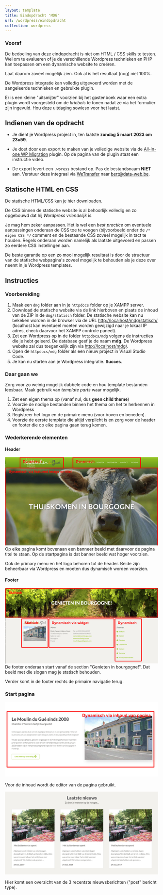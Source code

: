 ```yaml
---
layout: template
title: Eindopdracht 'MDG'
url: /wordpress/eindopdracht
collection: wordpress
---
```


<div class="highlight">
<h3>Vooraf</h3>
<p>De bedoeling van deze eindopdracht is niet om HTML / CSS skills te testen. Wel om te evalueren of je de verschillende Wordpress technieken en PHP kan toepassen om een dynamische website te creëren.</p> 
<p>Laat daarom zoveel mogelijk zien. Ook al is het resultaat (nog) niet 100%.</p>
<p>De Wordpress integratie kan volledig uitgevoerd worden met de aangeleerde technieken en gebruikte plugin.</p>
<p>Er is een kleine "uitsmijter" voorzien bij het gastenboek waar een extra plugin wordt voorgesteld om de <em>kriebels</em> te tonen nadat ze via het formulier zijn ingevuld. Hou deze uitdaging sowieso voor het laatst.</p>
</div>

## Indienen van de opdracht

* Je dient je Wordpress project in, ten laatste <strong>zondag 5 maart 2023 om 23u59</strong>. 

* Je doet door een export te maken van je volledige website via de <a href="https://nl.wordpress.org/plugins/all-in-one-wp-migration/">All-in-one WP Migration</a> plugin. Op de pagina van de plugin staat een instructie video.

* De export levert een <code>.wpress</code> bestand op. Pas de bestandsnaam <strong>NIET</strong> aan. Verstuur deze integraal via <a href="https://www.wetransfer.com">WeTransfer</a> naar <a href="mailto:bert@data-web.be">bert@data-web.be</a>.

## Statische HTML en CSS

De statische HTML/CSS kan je <a href="mdg/mdg.zip">hier</a> downloaden.

De CSS binnen de statische website is al behoorlijk volledig en zo opgebouwd dat hij <em>Wordpress vriendelijk</em> is. 

Je mag hem zeker aanpassen. Het is wel een <em>best practice</em> om eventuele aanpassingen onderaan de CSS toe te voegen (bijvoorbeeld onder de <code>/* eigen CSS */</code> comment en de bestaande CSS zoveel mogelijk in tact te houden. Regels onderaan worden namelijk als laatste uitgevoerd en passen zo eerdere CSS instellingen aan.

<div class="highlight">
De beste garantie op een zo mooi mogelijk resultaat is door de structuur van de statische webpagina's zoveel mogelijk te behouden als je deze over neemt in je Wordpress templates.
</div>

## Instructies

### Voorbereiding
1. Maak een <code>dmg</code> folder aan in je <code>httpdocs</code> folder op je XAMPP server.
2. Download de statische website via de link hierboven en plaats de inhoud van de ZIP in de <code>dmg/statisch</code> folder. De statische website kan nu bekeken worden in de browser via de URL <a target="_blank" href="http://localhost/mdg/statisch/">http://localhost/mdg/statisch/</a> (localhost kan eventueel moeten worden gewijzigd naar je lokaal IP adres, check daarvoor het XAMPP controle paneel).
3. Zet een Wordpress op in de folder <code>httpdocs/mdg</code> volgens de instructies die je hebt geleerd. De database geef je de naam <strong>mdg</strong>. De Wordpress website zal dus toegankelijk zijn via <a target="_blank" href="http://localhost/mdg/">http://localhost/mdg/</a>.
4. Open de <code>httpdocs/mdg</code> folder als een nieuw project in Visual Studio Code.
5. Je kan nu starten aan je Wordpress integratie. <strong>Succes</strong>.

### Daar gaan we

<div class="highlight">
Zorg voor zo weinig mogelijk dubbele code en hou template bestanden leesbaar. Maak gebruik van <em>template parts</em> waar mogelijk.
</div> 

1. Zet een eigen thema op (vanaf nul, dus <strong>geen child theme</strong>)
2. Voorzie de nodige bestanden binnen het thema om het te herkennen in Wordpress
3. Registreer het logo en de primaire menu (voor boven en beneden).
4. Voorzie de eerste template die altijd verplicht is en zorg voor de header en footer die op elke pagina gaan terug komen. 

### Wederkerende elementen

#### Header
<img src="mdg/header.jpg" class="shadow" />
Op elke pagina komt bovenaan een banneer beeld met daarvoor de pagina titel te staan. Op de startpagina is dat banner beeld wat hoger voorzien.

Ook de primary menu en het logo behoren tot de header. Beide zijn beheerbaar via Wordpress en moeten dus dynamisch worden voorzien.

#### Footer
<img src="mdg/footer.jpg" class="shadow" />
De footer onderaan start vanaf de section "Genieten in bourgogne!". Dat beeld met die slogan mag je statisch behouden.

Verder komt in de footer rechts de primaire navigatie terug.

### Start pagina

<img src="mdg/home_inhoud.jpg" class="shadow" />

Voor de inhoud wordt de editor van de pagina gebruikt.

<img src="mdg/home_laatste_nieuws.jpg" class="shadow" />

Hier komt een overzicht van de 3 recentste nieuwsberichten ("post" bericht type).